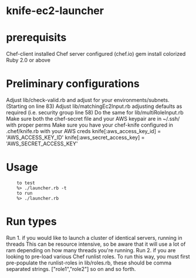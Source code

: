 # knife-ec2-launcher

# prerequisits
  Chef-client installed
  Chef server configured (chef.io)
  gem install colorized
  Ruby 2.0 or above

# Preliminary configurations
  Adjust lib/check-valid.rb and adjust for your environments/subnets. (Starting on line 83)
  Adjust lib/matchingEc2Input.rb adjusting defaults as required (i.e. security group line 58)
  Do the same for lib/multiRoleInput.rb
  Make sure both the chef-secret file and your AWS keypair are in ~/.ssh/ with proper perms
  Make sure you have your chef-knife configured in .chef/knife.rb with your AWS creds
        knife[:aws_access_key_id]     = 'AWS_ACCESS_KEY_ID'
        knife[:aws_secret_access_key] = 'AWS_SECRET_ACCESS_KEY'
  
# Usage
        to test
        %> ./launcher.rb -t
        to run
        %> ./launcher.rb
# Run types
  Run 1. if you would like to launch a cluster of identical servers, running in threads
  This can be resource intensive, so be aware that it will use a lot of ram depending on 
  how many threads you're running.
  Run 2. if you are looking to pre-load various Chef runlist roles. 
    To run this way, you must first pre-populate the runlist-roles in lib/roles.rb, these
    should be comma separated strings. ["role1","role2"] so on and so forth.
  
